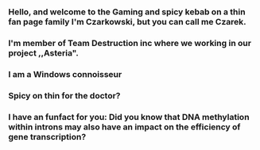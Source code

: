 ### Hello, and welcome to the Gaming and spicy kebab on a thin fan page family I'm Czarkowski, but you can call me Czarek.
### I'm member of Team Destruction inc where we working in our project ,,Asteria".
### I am a Windows connoisseur
### Spicy on thin for the doctor?
### I have an funfact for you: Did you know that DNA methylation within introns may also have an impact on the efficiency of gene transcription?


<!--
**Czarkowski16/Czarkowski16** is a ✨ _special_ ✨ repository because its `README.md` (this file) appears on your GitHub profile.

Here are some ideas to get you started:

- 🔭 I’m currently working on Asteria
- 🌱 I’m currently learning create games
- 👯 I’m looking to collaborate on ...
- 🤔 I’m looking for help with ...
- 💬 Ask me about ...
- 📫 How to reach me: ...
- 😄 Pronouns: He/Him
- ⚡ Fun fact: Did you know that DNA methylation within introns may have an impact on the efficiency of gene transcription?

-->
